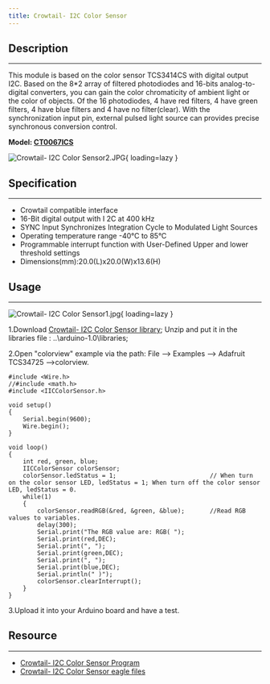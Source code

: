 ```yaml
---
title: Crowtail- I2C Color Sensor
---
```


## Description
-----------

This module is based on the color sensor TCS3414CS with digital output I2C. Based on the 8\*2 array of filtered photodiodes and 16-bits analog-to-digital converters, you can gain the color chromaticity of ambient light or the color of objects. Of the 16 photodiodes, 4 have red filters, 4 have green filters, 4 have blue filters and 4 have no filter(clear). With the synchronization input pin, external pulsed light source can provides precise synchronous conversion control.

**Model: [CT0067ICS](http://www.elecrow.com/crowtail-i2c-color-sensor-p-1523.html)**

![Crowtail- I2C Color Sensor2.JPG](https://wiki.elecrow.com/images/thumb/4/4a/Crowtail-_I2C_Color_Sensor2.JPG/400px-Crowtail-_I2C_Color_Sensor2.JPG){ loading=lazy }

## Specification
-------------

- Crowtail compatible interface
- 16-Bit digital output with I 2C at 400 kHz
- SYNC Input Synchronizes Integration Cycle to Modulated Light Sources
- Operating temperature range -40°C to 85°C
- Programmable interrupt function with User-Defined Upper and lower threshold settings
- Dimensions(mm):20.0(L)x20.0(W)x13.6(H)

## Usage
-----

![Crowtail- I2C Color Sensor1.jpg](https://wiki.elecrow.com/images/thumb/b/b1/Crowtail-_I2C_Color_Sensor1.jpg/600px-Crowtail-_I2C_Color_Sensor1.jpg){ loading=lazy }

1.Download [Crowtail- I2C Color Sensor library](../../files/I2C-Color-Sensor1-zip.md); Unzip and put it in the libraries file : ..\\arduino-1.0\\libraries;

2.Open "colorview" example via the path: File --&gt; Examples --&gt; Adafruit TCS34725 --&gt;colorview.

```
#include <Wire.h>
//#include <math.h>
#include <IICColorSensor.h>

void setup()
{
	Serial.begin(9600);
	Wire.begin();
}

void loop()
{
	int red, green, blue;
	IICColorSensor colorSensor;
	colorSensor.ledStatus = 1;							// When turn on the color sensor LED, ledStatus = 1; When turn off the color sensor LED, ledStatus = 0.
	while(1)
	{
		colorSensor.readRGB(&red, &green, &blue);		//Read RGB values to variables.
		delay(300);
		Serial.print("The RGB value are: RGB( ");
		Serial.print(red,DEC);
		Serial.print(", ");
		Serial.print(green,DEC);
		Serial.print(", ");
		Serial.print(blue,DEC);
	    Serial.println(" )");
		colorSensor.clearInterrupt();
	}
}
```

3.Upload it into your Arduino board and have a test.

## Resource
--------

- [Crowtail- I2C Color Sensor Program](../../files/I2C-Color-Sensor1-zip.md)
- [Crowtail- I2C Color Sensor eagle files](../../files/Crowtail-I2C-Color-Sensor-eagle-files-zip.md)